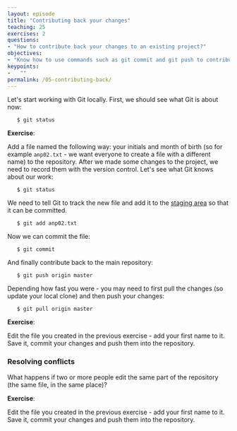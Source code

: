 ```yaml
---
layout: episode
title: "Contributing back your changes"
teaching: 25
exercises: 2
questions:
- "How to contribute back your changes to an existing project?"
objectives:
- "Know how to use commands such as git commit and git push to contribute changes."
keypoints:
-   ""
permalink: /05-contributing-back/
---
```

Let's start working with Git locally. First, we should see what Git is about now:

```
   $ git status
```

**Exercise**:

Add a file named the following way: your initials and month of birth (so for example `anp02.txt` - we want everyone to create a file with a different name) to the repository. 
After we made some changes to the project, we need to record them with the version control. Let's see what Git knows about our work:

```
   $ git status
```

We need to tell Git to track the new file and add it to the [staging area](http://swcarpentry.github.io/git-novice/04-changes/#staging-area) so that it can be committed. 

```
   $ git add anp02.txt
```

Now we can commit the file:

```
   $ git commit
```

And finally contribute back to the main repository:

```
   $ git push origin master
```

Depending how fast you were - you may need to first pull the changes (so update your local clone) and then push your changes:

```
   $ git pull origin master
```
**Exercise**:

Edit the file you created in the previous exercise - add your first name to it. Save it, commit your changes and push them into the repository.


### Resolving conflicts

What happens if two or more people edit the same part of the repository (the same file, in the same place)?

**Exercise**:

Edit the file you created in the previous exercise - add your first name to it. Save it, commit your changes and push them into the repository.
